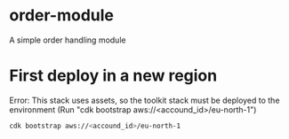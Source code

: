 # order-module
A simple order handling module

# First deploy in a new region
Error: This stack uses assets, so the toolkit stack must be deployed to the environment (Run "cdk bootstrap aws://<accound_id>/eu-north-1")

``` sh
cdk bootstrap aws://<accound_id>/eu-north-1
```